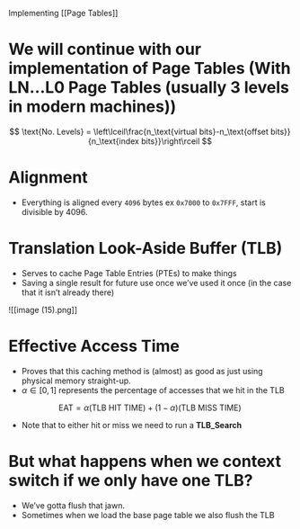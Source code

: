 Implementing [[Page Tables]]
# We will continue with our implementation of Page Tables (With LN…L0 Page Tables (usually 3 levels in modern machines))

$$ \text{No. Levels} = \left\lceil\frac{n_\text{virtual bits}-n_\text{offset bits}}{n_\text{index bits}}\right\rceil $$

# Alignment

- Everything is aligned every `4096` bytes ex `0x7000` to `0x7FFF`, start is divisible by 4096.

# Translation Look-Aside Buffer (TLB)

- Serves to cache Page Table Entries (PTEs) to make things
- Saving a single result for future use once we’ve used it once (in the case that it isn’t already there)

![[image (15).png]]

# Effective Access Time

- Proves that this caching method is (almost) as good as just using physical memory straight-up.
- $\alpha\in[0,1]$ represents the percentage of accesses that we hit in the TLB

$$ \text{EAT}=\alpha(\text{TLB HIT TIME})+(1-\alpha)(\text{TLB MISS TIME}) $$

- Note that to either hit or miss we need to run a **TLB_Search**

# But what happens when we context switch if we only have one TLB?

- We’ve gotta flush that jawn.
- Sometimes when we load the base page table we also flush the TLB